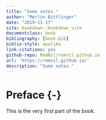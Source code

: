 ```yaml
--- 
title: "Some notes."
author: "Merlin Bittlinger"
date: "2019-11-17"
site: bookdown::bookdown_site
documentclass: book
bibliography: [book.bib]
biblio-style: apalike
link-citations: yes
github-repo: RemNil/remnil.github.io
url: 'https://remnil.github.io/'
description: "Some notes."
---
```


# Preface {-}

This is the very first part of the book.
